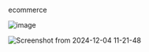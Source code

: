 ecommerce

![image](https://github.com/user-attachments/assets/27c566a4-16eb-4c9e-a566-40d25e93cbc2)


![Screenshot from 2024-12-04 11-21-48](https://github.com/user-attachments/assets/b54c70af-bbbf-4d5a-b154-29f737ab827f)
